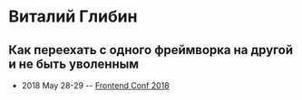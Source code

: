 # Виталий Глибин

## Как переехать с одного фреймворка на другой и не быть уволенным
- 2018 May 28-29 -- [Frontend Conf 2018](https://www.youtube.com/watch?v=x08p2gbfp64)    
